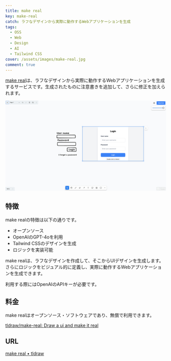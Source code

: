 ```yaml
---
title: make real
key: make-real
catch: ラフなデザインから実際に動作するWebアプリケーションを生成
tags:
  - OSS
  - Web
  - Design
  - AI
  - Tailwind CSS
cover: /assets/images/make-real.jpg
comment: true
---
```


[make real](https://makereal.tldraw.com/)は、ラフなデザインから実際に動作するWebアプリケーションを生成するサービスです。生成されたものに注意書きを追加して、さらに修正を加えられます。

[![make realのWebサイト](/assets/images/make-real.jpg)](https://makereal.tldraw.com/)

<!--more-->

## 特徴

make realの特徴は以下の通りです。

- オープンソース
- OpenAIのGPT-4oを利用
- Tailwind CSSのデザインを生成
- ロジックを実装可能

make realは、ラフなデザインを作成して、そこからUIデザインを生成します。さらにロジックをビジュアル的に定義し、実際に動作するWebアプリケーションを生成できます。

利用する際にはOpenAIのAPIキーが必要です。

## 料金

make realはオープンソース・ソフトウェアであり、無償で利用できます。

[tldraw/make\-real: Draw a ui and make it real](https://github.com/tldraw/make-real)

## URL

[make real • tldraw](https://makereal.tldraw.com/)
